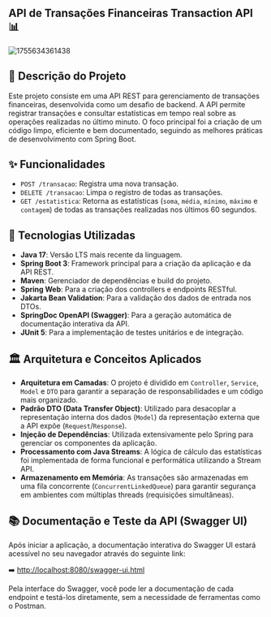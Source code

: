 ## API de Transações Financeiras Transaction API 📊
![1755634361438](https://github.com/user-attachments/assets/e636b85b-4e89-43e2-8a89-c514cb28336c)
## 📝 Descrição do Projeto

Este projeto consiste em uma API REST para gerenciamento de transações financeiras, desenvolvida como um desafio de backend. A API permite registrar transações e consultar estatísticas em tempo real sobre as operações realizadas no último minuto. O foco principal foi a criação de um código limpo, eficiente e bem documentado, seguindo as melhores práticas de desenvolvimento com Spring Boot.

## ✨ Funcionalidades

-   `POST /transacao`: Registra uma nova transação.
-   `DELETE /transacao`: Limpa o registro de todas as transações.
-   `GET /estatistica`: Retorna as estatísticas (`soma`, `média`, `mínimo`, `máximo` e `contagem`) de todas as transações realizadas nos últimos 60 segundos.

## 🚀 Tecnologias Utilizadas

-   **Java 17**: Versão LTS mais recente da linguagem.
-   **Spring Boot 3**: Framework principal para a criação da aplicação e da API REST.
-   **Maven**: Gerenciador de dependências e build do projeto.
-   **Spring Web**: Para a criação dos controllers e endpoints RESTful.
-   **Jakarta Bean Validation**: Para a validação dos dados de entrada nos DTOs.
-   **SpringDoc OpenAPI (Swagger)**: Para a geração automática de documentação interativa da API.
-   **JUnit 5**: Para a implementação de testes unitários e de integração.

## 🏛️ Arquitetura e Conceitos Aplicados

-   **Arquitetura em Camadas**: O projeto é dividido em `Controller`, `Service`, `Model` e `DTO` para garantir a separação de responsabilidades e um código mais organizado.
-   **Padrão DTO (Data Transfer Object)**: Utilizado para desacoplar a representação interna dos dados (`Model`) da representação externa que a API expõe (`Request`/`Response`).
-   **Injeção de Dependências**: Utilizada extensivamente pelo Spring para gerenciar os componentes da aplicação.
-   **Processamento com Java Streams**: A lógica de cálculo das estatísticas foi implementada de forma funcional e performática utilizando a Stream API.
-   **Armazenamento em Memória**: As transações são armazenadas em uma fila concorrente (`ConcurrentLinkedQueue`) para garantir segurança em ambientes com múltiplas threads (requisições simultâneas).

## 📚 Documentação e Teste da API (Swagger UI)

Após iniciar a aplicação, a documentação interativa do Swagger UI estará acessível no seu navegador através do seguinte link:

➡️ [http://localhost:8080/swagger-ui.html](http://localhost:8080/swagger-ui.html)

Pela interface do Swagger, você pode ler a documentação de cada endpoint e testá-los diretamente, sem a necessidade de ferramentas como o Postman.
